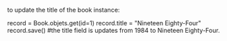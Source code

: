 to update the title of the book instance:

record = Book.objets.get(id=1)
record.title = "Nineteen Eighty-Four"
record.save()     #the title field is updates from 1984 to Nineteen Eighty-Four.